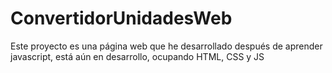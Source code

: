 # ConvertidorUnidadesWeb
Este proyecto es una página web que he desarrollado después de aprender javascript, está aún en desarrollo, ocupando HTML, CSS y JS
